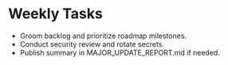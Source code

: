 # Weekly Tasks
- Groom backlog and prioritize roadmap milestones.
- Conduct security review and rotate secrets.
- Publish summary in MAJOR_UPDATE_REPORT.md if needed.
